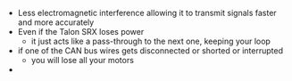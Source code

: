 - Less electromagnetic interference allowing it to transmit signals faster and more accurately
- Even if the Talon SRX loses power
	- it just acts like a pass-through to the next one, keeping your loop
- if one of the CAN bus wires gets disconnected or shorted or interrupted
	- you will lose all your motors
- 